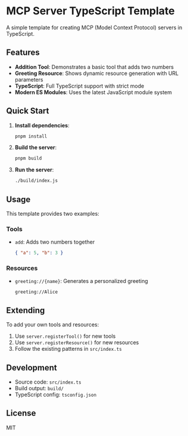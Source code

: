 # MCP Server TypeScript Template

A simple template for creating MCP (Model Context Protocol) servers in TypeScript.

## Features

- **Addition Tool**: Demonstrates a basic tool that adds two numbers
- **Greeting Resource**: Shows dynamic resource generation with URL parameters
- **TypeScript**: Full TypeScript support with strict mode
- **Modern ES Modules**: Uses the latest JavaScript module system

## Quick Start

1. **Install dependencies**:
   ```bash
   pnpm install
   ```

2. **Build the server**:
   ```bash
   pnpm build
   ```

3. **Run the server**:
   ```bash
   ./build/index.js
   ```

## Usage

This template provides two examples:

### Tools
- `add`: Adds two numbers together
  ```json
  { "a": 5, "b": 3 }
  ```

### Resources
- `greeting://{name}`: Generates a personalized greeting
  ```
  greeting://Alice
  ```

## Extending

To add your own tools and resources:

1. Use `server.registerTool()` for new tools
2. Use `server.registerResource()` for new resources
3. Follow the existing patterns in `src/index.ts`

## Development

- Source code: `src/index.ts`
- Build output: `build/`
- TypeScript config: `tsconfig.json`

## License

MIT 